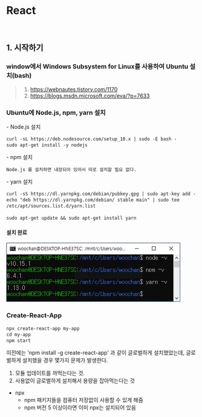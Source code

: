 # React 

<br>

## 1. 시작하기 

### window에서 Windows Subsystem for Linux를 사용하여 Ubuntu 설치(bash)

> 1. https://webnautes.tistory.com/1170
> 2. https://blogs.msdn.microsoft.com/eva/?p=7633

### Ubuntu에 Node.js, npm, yarn 설치

\- Node.js 설치

    curl -sL https://deb.nodesource.com/setup_10.x | sudo -E bash -
    sudo apt-get install -y nodejs

\- npm 설치 <br>

    Node.js 를 설치하면 내장되어 있어서 따로 설치할 필요 없다. 

\- yarn 설치

    curl -sS https://dl.yarnpkg.com/debian/pubkey.gpg | sudo apt-key add -
    echo "deb https://dl.yarnpkg.com/debian/ stable main" | sudo tee /etc/apt/sources.list.d/yarn.list

    sudo apt-get update && sudo apt-get install yarn

#### 설치 완료
![](../../img/react_install_cmp.png)

### Create-React-App 

    npx create-react-app my-app 
    cd my-app 
    npm start 

이전에는 'npm install -g create-react-app' 과 같이 글로벌하게 설치했었는데, 글로벌하게 설치했을 경우 몇가지 문제가 발생한다. <br>

1. 모듈 업데이트를 까먹는다는 것. 
2. 사용없이 글로벌하게 설치해서 용량을 잡아먹는다는 것 

- npx 
  - npm 패키지들을 컴퓨터 저장없이 사용할 수 있게 해줌
  - npm 버전 5 이상이라면 이미 npx는 설치되어 있음 